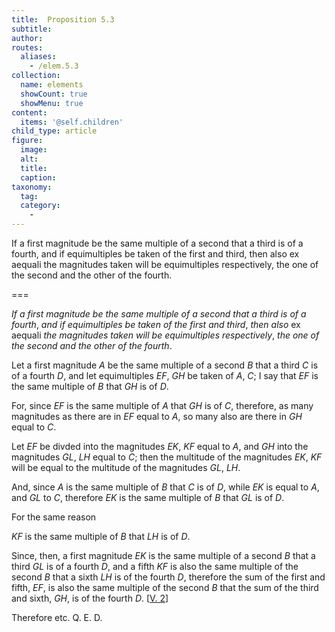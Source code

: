```yaml
---
title:  Proposition 5.3
subtitle: 
author:
routes:
  aliases:
    - /elem.5.3
collection:
  name: elements
  showCount: true
  showMenu: true
content:
  items: '@self.children'
child_type: article
figure:
  image:
  alt:
  title:
  caption:
taxonomy:
  tag:
  category:
    - 
---
```


<p><emph>If a first magnitude be the same multiple of a second that a third is of a fourth</emph>, <emph>and if equimultiples be taken of the first and third</emph>, <emph>then also</emph> ex aequali <emph>the magnitudes taken will be equimultiples respectively</emph>, <emph>the one of the second and the other of the fourth</emph>. </p>

===

<p><em>If a first magnitude be the same multiple of a second that a third is of a fourth</em>, <em>and if equimultiples be taken of the first and third</em>, <em>then also</em> ex aequali <em>the magnitudes taken will be equimultiples respectively</em>, <em>the one of the second and the other of the fourth</em>. </p>

<p>Let a first magnitude <em>A</em> be the same multiple of a second <em>B</em> that a third <em>C</em> is of a fourth <em>D</em>, and let equimultiples <em>EF</em>, <em>GH</em> be taken of <em>A</em>, <em>C</em>; I say that <em>EF</em> is the same multiple of <em>B</em> that <em>GH</em> is of <em>D</em>. </p>

<p>For, since <em>EF</em> is the same multiple of <em>A</em> that <em>GH</em> is of <em>C</em>, therefore, as many magnitudes as there are in <em>EF</em> equal to <em>A</em>, so many also are there in <em>GH</em> equal to <em>C</em>. <pb n="141"/></p>

<p>Let <em>EF</em> be divded into the magnitudes <em>EK</em>, <em>KF</em> equal to <em>A</em>, and <em>GH</em> into the magnitudes <em>GL</em>, <em>LH</em> equal to <em>C</em>; then the multitude of the magnitudes <em>EK</em>, <em>KF</em> will be equal to the multitude of the magnitudes <em>GL</em>, <em>LH</em>. 
      </p>

<p>And, since <em>A</em> is the same multiple of <em>B</em> that <em>C</em> is of <em>D</em>, while <em>EK</em> is equal to <em>A</em>, and <em>GL</em> to <em>C</em>, therefore <em>EK</em> is the same multiple of <em>B</em> that <em>GL</em> is of <em>D</em>. </p>

<p>For the same reason </p>

<p><em>KF</em> is the same multiple of <em>B</em> that <em>LH</em> is of <em>D</em>. </p>

<p>Since, then, a first magnitude <em>EK</em> is the same multiple of a second <em>B</em> that a third <em>GL</em> is of a fourth <em>D</em>, and a fifth <em>KF</em> is also the same multiple of the second <em>B</em> that a sixth <em>LH</em> is of the fourth <em>D</em>, therefore the sum of the first and fifth, <em>EF</em>, is also the same multiple of the second <em>B</em> that the sum of the third and sixth, <em>GH</em>, is of the fourth <em>D</em>. [<a href="/elem.5.2">V. 2</a>] </p>

<p>Therefore etc. Q. E. D.</p>
